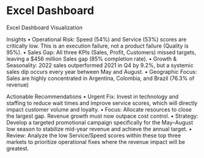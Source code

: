 # Excel Dashboard
Excel Dashboard Visualization

Insights
•	Operational Risk: Speed (54%) and Service (53%) scores are critically low. This is an execution failure, not a product failure (Quality is 95%).
•	Sales Gap: All three KPIs (Sales, Profit, Customers) missed targets, leaving a $456 million Sales gap (85% completion rate).
•	Growth & Seasonality: 2022 sales outperformed 2021 in Q4 by 9.2%, but a systemic sales dip occurs every year between May and August.
•	Geographic Focus: Sales are highly concentrated in Argentina, Colombia, and Brazil (76.3% of revenue) 

Actionable Recommendations
•	Urgent Fix: Invest in technology and staffing to reduce wait times and improve service scores, which will directly impact customer volume and loyalty.
•	Focus: Allocate resources to close the largest gap. Revenue growth must now outpace cost control.
•	Strategy: Develop a targeted promotional campaign specifically for the May–August low season to stabilize mid-year revenue and achieve the annual target.
•	Review: Analyze the low Service/Speed scores within these top three markets to prioritize operational fixes where the revenue impact will be greatest.
